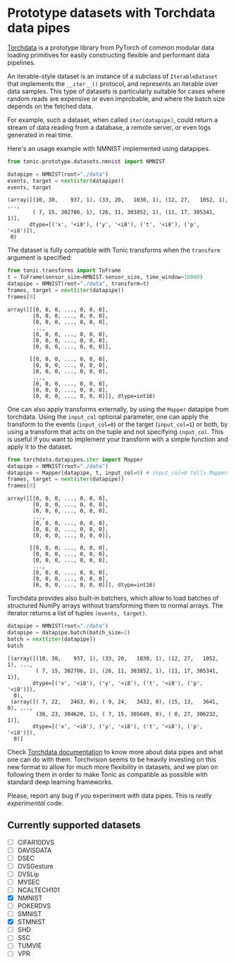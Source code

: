 # Prototype datasets with Torchdata data pipes

[Torchdata](https://pytorch.org/data/beta/index.html) is a prototype library from PyTorch of common modular data loading primitives for easily constructing flexible and performant data pipelines. 

An iterable-style dataset is an instance of a subclass of `IterableDataset` that implements the `__iter__()` protocol, and represents an iterable over data samples. This type of datasets is particularly suitable for cases where random reads are expensive or even improbable, and where the batch size depends on the fetched data.

For example, such a dataset, when called `iter(datapipe)`, could return a stream of data reading from a database, a remote server, or even logs generated in real time.

Here's an usage example with NMNIST implemented using datapipes. 


```python
from tonic.prototype.datasets.nmnist import NMNIST

datapipe = NMNIST(root="./data")
events, target = next(iter(datapipe))
events, target
```




    (array([(10, 30,    937, 1), (33, 20,   1030, 1), (12, 27,   1052, 1), ...,
            ( 7, 15, 302706, 1), (26, 11, 303852, 1), (11, 17, 305341, 1)],
           dtype=[('x', '<i8'), ('y', '<i8'), ('t', '<i8'), ('p', '<i8')]),
     0)



The dataset is fully compatible with Tonic transforms when the `transform` argument is specified:


```python
from tonic.transforms import ToFrame 
t = ToFrame(sensor_size=NMNIST.sensor_size, time_window=10000)
datapipe = NMNIST(root="./data", transform=t)
frames, target = next(iter(datapipe))
frames[0]
```




    array([[[0, 0, 0, ..., 0, 0, 0],
            [0, 0, 0, ..., 0, 0, 0],
            [0, 0, 0, ..., 0, 0, 0],
            ...,
            [0, 0, 0, ..., 0, 0, 0],
            [0, 0, 0, ..., 0, 0, 0],
            [0, 0, 0, ..., 0, 0, 0]],
    
           [[0, 0, 0, ..., 0, 0, 0],
            [0, 0, 0, ..., 0, 0, 0],
            [0, 0, 0, ..., 0, 0, 0],
            ...,
            [0, 0, 0, ..., 0, 0, 0],
            [0, 0, 0, ..., 0, 0, 0],
            [0, 0, 0, ..., 0, 0, 0]]], dtype=int16)

One can also apply transforms externally, by using the `Mapper` datapipe from torchdata. Using the `input_col` optional parameter, one can apply the transform to the events (`input_col=0`) or the target (`input_col=1`) or both, by using a transform that acts on the tuple and not specifying `input_col`. This is useful if you want to implement your transform with a simple function and apply it to the dataset. 

```python 
from torchdata.datapipes.iter import Mapper
datapipe = NMNIST(root="./data")
datapipe = Mapper(datapipe, t, input_col=0) # input_col=0 tells Mapper to apply the function t to the entry number 0 of the tuple. 
frames, target = next(iter(datapipe))
frames[0]
```

    array([[[0, 0, 0, ..., 0, 0, 0],
            [0, 0, 0, ..., 0, 0, 0],
            [0, 0, 0, ..., 0, 0, 0],
            ...,
            [0, 0, 0, ..., 0, 0, 0],
            [0, 0, 0, ..., 0, 0, 0],
            [0, 0, 0, ..., 0, 0, 0]],
    
           [[0, 0, 0, ..., 0, 0, 0],
            [0, 0, 0, ..., 0, 0, 0],
            [0, 0, 0, ..., 0, 0, 0],
            ...,
            [0, 0, 0, ..., 0, 0, 0],
            [0, 0, 0, ..., 0, 0, 0],
            [0, 0, 0, ..., 0, 0, 0]]], dtype=int16)


Torchdata provides also built-in batchers, which allow to load batches of structured NumPy arrays without transforming them to normal arrays. The iterator returns a list of tuples `(events, target)`.


```python
datapipe = NMNIST(root="./data")
datapipe = datapipe.batch(batch_size=2)
batch = next(iter(datapipe))
batch
```




    [(array([(10, 30,    937, 1), (33, 20,   1030, 1), (12, 27,   1052, 1), ...,
             ( 7, 15, 302706, 1), (26, 11, 303852, 1), (11, 17, 305341, 1)],
            dtype=[('x', '<i8'), ('y', '<i8'), ('t', '<i8'), ('p', '<i8')]),
      0),
     (array([( 7, 22,   2463, 0), ( 9, 24,   3432, 0), (15, 13,   3641, 0), ...,
             (30, 23, 304620, 1), ( 7, 15, 305649, 0), ( 0, 27, 306232, 1)],
            dtype=[('x', '<i8'), ('y', '<i8'), ('t', '<i8'), ('p', '<i8')]),
      0)]



Check [Torchdata documentation](https://pytorch.org/data/beta/index.html) to know more about data pipes and what one can do with them. Torchvision seems to be heavily investing on this new format to allow for much more flexibility in datasets, and we plan on following them in order to make Tonic as compatible as possible with standard deep learning frameworks. 

Please, report any bug if you experiment with data pipes. This is _really experimental_ code. 
## Currently supported datasets
- [ ] CIFAR10DVS
- [ ] DAVISDATA
- [ ] DSEC
- [ ] DVSGesture
- [ ] DVSLip
- [ ] MVSEC
- [ ] NCALTECH101
- [x] NMNIST
- [ ] POKERDVS
- [ ] SMNIST
- [x] STMNIST
- [ ] SHD
- [ ] SSC
- [ ] TUMVIE
- [ ] VPR
